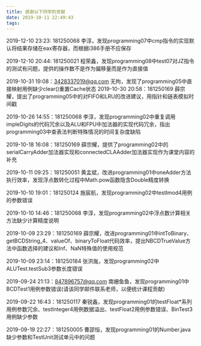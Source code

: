 ```yaml
---
title: 感谢以下同学的贡献
date: 2019-10-11 22:49:43
tags:
---
```


2019-12-10 23:23: 181250068 李淳，发现programming07中cmp指令的实现默认将结果存储在eax寄存器，而根据i386手册不应保存

2019-12-10 20:44: 181250021 程荣鑫，发现programming08中test07对JZ指令的测试有问题，提供的操作数不是作为偏移量而是作为直接值

2019-10-31 19:08：3428337019@qq.com 无拘，发现了programming05中直接映射用例缺少clear()重置Cache状态
2019-10-30 20:58：181250169 薛宗耀，提出了programming05中的对FIFO和LRU的改进建议，用指针和链表模拟时间戳

2019-10-26 14:55：181250068 李淳，发现programming02中重复调用impleDigits的代码冗余以及ALU和FPU中加法器的实现代码冗余，指出programming03中查表法判断特殊情况的时间复杂度缺陷

2019-10-18 16:08：181250169 薛宗耀，提供了programming02中的serialCarryAdder加法器实现和connectedCLAAdder加法器实现作为课堂内容的补充

2019-10-11 09:25：181250051 黄孟斌，改进programming01中oneAdder方法执行效率，发现浮点数转化过程中Math.pow函数隐含Double精度转换

2019-10-10 19:01：181250124 施宸航，发现programming02中testImod4用例的参数错误

2019-10-10 14:46：181250068 李淳，发现programming02中浮点数计算相关方法缺少计算精度说明

2019-10-09 23:29：181250169 薛宗耀，改进programming01中intToBinary、getBCDString_4、valueOf、binaryToFloat代码效率，提出NBCDTrueValue方法中函数选择的建议和Inf、NaN特殊值的使用规范

2019-10-09 23:14：181250184 张洪胤，发现programming02中ALUTest.testSub3参数长度错误

2019-09-24 21:13：847896757@qq.com 南姗鱼鱼，发现programming01中BCDTest1用例参数错误(请该同学邮件联系老师，以便统计课程贡献)

2019-09-22 16:43：181250117 秦锐鑫，发现programming01的testFloat*系列用例参数冗余、testInteger4用例数据溢出、testFloat2用例参数错误、BinTest3用例缺少参数

2019-09-19 22:27：181250005 曹邵恒，发现programming01的Number.java缺少参数和TestUnit测试单元中的问题